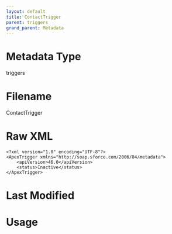 ```yaml
---
layout: default
title: ContactTrigger
parent: triggers
grand_parent: Metadata
---
```

# Metadata Type
triggers


# Filename 
ContactTrigger


# Raw XML
```
<?xml version="1.0" encoding="UTF-8"?>
<ApexTrigger xmlns="http://soap.sforce.com/2006/04/metadata">
    <apiVersion>46.0</apiVersion>
    <status>Inactive</status>
</ApexTrigger>
```


# Last Modified


# Usage
